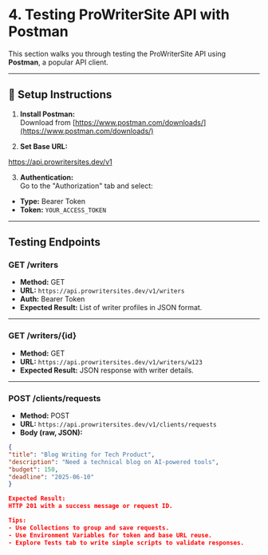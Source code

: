 # 4. Testing ProWriterSite API with Postman

This section walks you through testing the ProWriterSite API using **Postman**, a popular API client.

---

## 🧾 Setup Instructions

1. **Install Postman:**  
   Download from [https://www.postman.com/downloads/](https://www.postman.com/downloads/)

2. **Set Base URL:**  

https://api.prowritersites.dev/v1


3. **Authentication:**  
Go to the "Authorization" tab and select:
- **Type:** Bearer Token  
- **Token:** `YOUR_ACCESS_TOKEN`

---

##   Testing Endpoints

###  GET /writers

- **Method:** GET  
- **URL:** `https://api.prowritersites.dev/v1/writers`  
- **Auth:** Bearer Token  
- **Expected Result:** List of writer profiles in JSON format.

---

###  GET /writers/{id}

- **Method:** GET  
- **URL:** `https://api.prowritersites.dev/v1/writers/w123`  
- **Expected Result:** JSON response with writer details.

---

###  POST /clients/requests

- **Method:** POST  
- **URL:** `https://api.prowritersites.dev/v1/clients/requests`  
- **Body (raw, JSON):**

```json
{
"title": "Blog Writing for Tech Product",
"description": "Need a technical blog on AI-powered tools",
"budget": 150,
"deadline": "2025-06-10"
}

Expected Result:
HTTP 201 with a success message or request ID.

Tips:
- Use Collections to group and save requests.
- Use Environment Variables for token and base URL reuse.
- Explore Tests tab to write simple scripts to validate responses.



